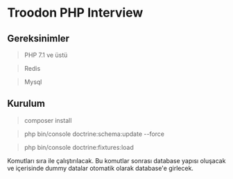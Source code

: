 # Troodon PHP Interview

## Gereksinimler

> PHP 7.1 ve üstü

>Redis

>Mysql

## Kurulum


> composer install

> php bin/console doctrine:schema:update --force

> php bin/console doctrine:fixtures:load

Komutları sıra ile çalıştırılacak. Bu komutlar sonrası database yapısı oluşacak ve içerisinde dummy datalar otomatik olarak database'e girlecek.
